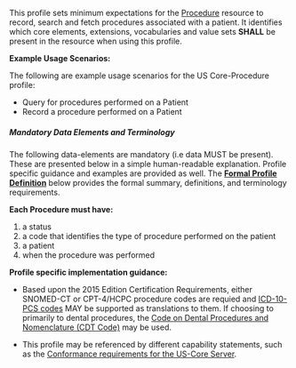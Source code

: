 This profile sets minimum expectations for the [Procedure] resource to record, search and fetch procedures associated with a patient. It identifies which core elements, extensions, vocabularies and value sets **SHALL** be present in the resource when using this profile.

**Example Usage Scenarios:**

The following are example usage scenarios for the US Core-Procedure profile:

-   Query for procedures performed on a Patient
-   Record a procedure performed on a Patient


##### Mandatory Data Elements and Terminology


The following data-elements are mandatory (i.e data MUST be present). These are presented below in a simple human-readable explanation.  Profile specific guidance and examples are provided as well.  The [**Formal Profile Definition**](#profile) below provides the  formal summary, definitions, and  terminology requirements.  

**Each Procedure must have:**

1.  a status
1.  a code that identifies the type of procedure performed on the patient
1.  a patient
1.  when the procedure was performed

**Profile specific implementation guidance:**


 - Based upon the 2015 Edition Certification Requirements, either SNOMED-CT or CPT-4/HCPC procedure codes are requied and  [ICD-10-PCS codes] MAY be supported as translations to them. If choosing to primarily to dental procedures, the [Code on Dental Procedures and Nomenclature (CDT Code)] may be used.

 - This profile may be referenced by different capability statements, such as the [Conformance requirements for the US-Core Server].




  [SNOMED CT]: http://hl7.org/fhir/valueset-procedure-code.html
  [CPT-4/HCPC for procedures]: http://hl7.org/fhir/valueset-procedure-code.html
  [ICD-10-PCS codes]: http://www.icd10data.com/icd10pcs
  [Code on Dental Procedures and Nomenclature (CDT Code)]: http://www.ada.org/en/publications/cdt/
  [ProcedureStatus]: http://build.fhir.org/valueset-procedure-status.html
  [Procedure]: http://build.fhir.org/procedure.html
  [Conformance requirements for the US-Core Server]: capabilitystatement-server.html
